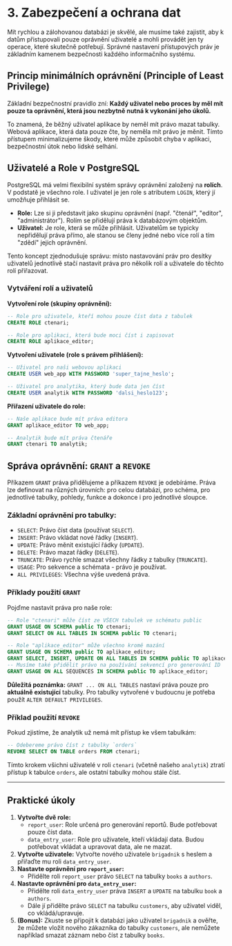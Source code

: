 # 3. Zabezpečení a ochrana dat

Mít rychlou a zálohovanou databázi je skvělé, ale musíme také zajistit, aby k datům přistupovali pouze oprávnění uživatelé a mohli provádět jen ty operace, které skutečně potřebují. Správné nastavení přístupových práv je základním kamenem bezpečnosti každého informačního systému.

## Princip minimálních oprávnění (Principle of Least Privilege)

Základní bezpečnostní pravidlo zní: **Každý uživatel nebo proces by měl mít pouze ta oprávnění, která jsou nezbytně nutná k vykonání jeho úkolů.**

To znamená, že běžný uživatel aplikace by neměl mít právo mazat tabulky. Webová aplikace, která data pouze čte, by neměla mít právo je měnit. Tímto přístupem minimalizujeme škody, které může způsobit chyba v aplikaci, bezpečnostní útok nebo lidské selhání.

## Uživatelé a Role v PostgreSQL

PostgreSQL má velmi flexibilní systém správy oprávnění založený na **rolích**. V podstatě je všechno role. I uživatel je jen role s atributem `LOGIN`, který jí umožňuje přihlásit se.

* **Role:** Lze si ji představit jako skupinu oprávnění (např. "čtenář", "editor", "administrátor"). Rolím se přidělují práva k databázovým objektům.
* **Uživatel:** Je role, která se může přihlásit. Uživatelům se typicky nepřidělují práva přímo, ale stanou se členy jedné nebo více rolí a tím "zdědí" jejich oprávnění.

Tento koncept zjednodušuje správu: místo nastavování práv pro desítky uživatelů jednotlivě stačí nastavit práva pro několik rolí a uživatele do těchto rolí přiřazovat.

### Vytváření rolí a uživatelů

**Vytvoření role (skupiny oprávnění):**
```sql
-- Role pro uživatele, kteří mohou pouze číst data z tabulek
CREATE ROLE ctenari;

-- Role pro aplikaci, která bude moci číst i zapisovat
CREATE ROLE aplikace_editor;
```

**Vytvoření uživatele (role s právem přihlášení):**
```sql
-- Uživatel pro naši webovou aplikaci
CREATE USER web_app WITH PASSWORD 'super_tajne_heslo';

-- Uživatel pro analytika, který bude data jen číst
CREATE USER analytik WITH PASSWORD 'dalsi_heslo123';
```

**Přiřazení uživatele do role:**
```sql
-- Naše aplikace bude mít práva editora
GRANT aplikace_editor TO web_app;

-- Analytik bude mít práva čtenáře
GRANT ctenari TO analytik;
```

## Správa oprávnění: `GRANT` a `REVOKE`

Příkazem `GRANT` práva přidělujeme a příkazem `REVOKE` je odebíráme. Práva lze definovat na různých úrovních: pro celou databázi, pro schéma, pro jednotlivé tabulky, pohledy, funkce a dokonce i pro jednotlivé sloupce.

### Základní oprávnění pro tabulky:
* `SELECT`: Právo číst data (používat `SELECT`).
* `INSERT`: Právo vkládat nové řádky (`INSERT`).
* `UPDATE`: Právo měnit existující řádky (`UPDATE`).
* `DELETE`: Právo mazat řádky (`DELETE`).
* `TRUNCATE`: Právo rychle smazat všechny řádky z tabulky (`TRUNCATE`).
* `USAGE`: Pro sekvence a schémata - právo je používat.
* `ALL PRIVILEGES`: Všechna výše uvedená práva.

### Příklady použití `GRANT`

Pojďme nastavit práva pro naše role:

```sql
-- Role "ctenari" může číst ze VŠECH tabulek ve schématu public
GRANT USAGE ON SCHEMA public TO ctenari;
GRANT SELECT ON ALL TABLES IN SCHEMA public TO ctenari;

-- Role "aplikace_editor" může všechno kromě mazání
GRANT USAGE ON SCHEMA public TO aplikace_editor;
GRANT SELECT, INSERT, UPDATE ON ALL TABLES IN SCHEMA public TO aplikace_editor;
-- Musíme také přidělit právo na používání sekvencí pro generování ID
GRANT USAGE ON ALL SEQUENCES IN SCHEMA public TO aplikace_editor;
```
**Důležitá poznámka:** `GRANT ... ON ALL TABLES` nastaví práva pouze pro **aktuálně existující** tabulky. Pro tabulky vytvořené v budoucnu je potřeba použít `ALTER DEFAULT PRIVILEGES`.

### Příklad použití `REVOKE`

Pokud zjistíme, že analytik už nemá mít přístup ke všem tabulkám:
```sql
-- Odebereme právo číst z tabulky `orders`
REVOKE SELECT ON TABLE orders FROM ctenari;
```
Tímto krokem všichni uživatelé v roli `ctenari` (včetně našeho `analytik`) ztratí přístup k tabulce `orders`, ale ostatní tabulky mohou stále číst.

---

## Praktické úkoly

1.  **Vytvořte dvě role:**
    * `report_user`: Role určená pro generování reportů. Bude potřebovat pouze číst data.
    * `data_entry_user`: Role pro uživatele, kteří vkládají data. Budou potřebovat vkládat a upravovat data, ale ne mazat.
2.  **Vytvořte uživatele:** Vytvořte nového uživatele `brigadnik` s heslem a přiřaďte mu roli `data_entry_user`.
3.  **Nastavte oprávnění pro `report_user`:**
    * Přidělte roli `report_user` právo `SELECT` na tabulky `books` a `authors`.
4.  **Nastavte oprávnění pro `data_entry_user`:**
    * Přidělte roli `data_entry_user` práva `INSERT` a `UPDATE` na tabulku `book` a `authors`.
    * Dále jí přidělte právo `SELECT` na tabulku `customers`, aby uživatel viděl, co vkládá/upravuje.
5.  **(Bonus):** Zkuste se připojit k databázi jako uživatel `brigadnik` a ověřte, že můžete vložit nového zákazníka do tabulky `customers`, ale nemůžete například smazat záznam nebo číst z tabulky `books`.
